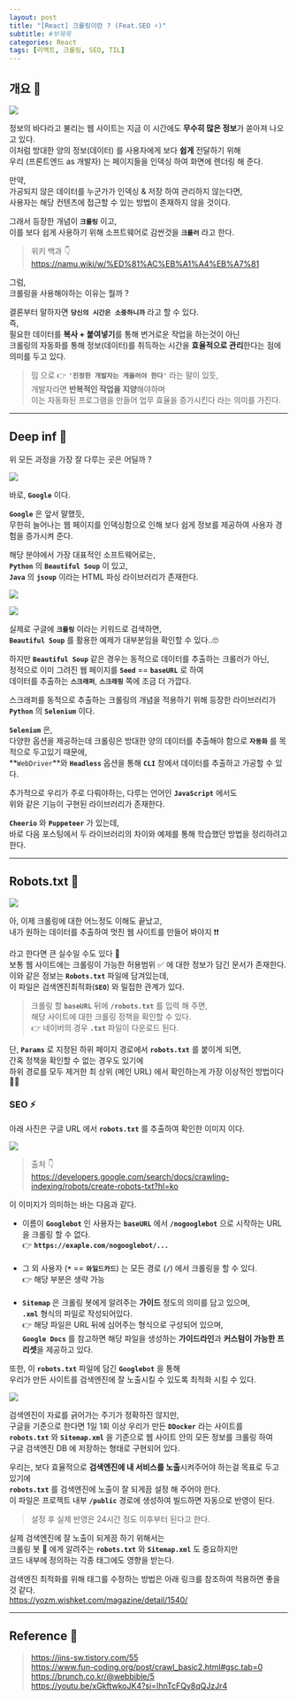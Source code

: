 ```yaml
---
layout: post
title: "[React] 크롤링이란 ? (Feat.SEO ⚡)"
subtitle: #부제목
categories: React
tags: [리액트, 크롤링, SEO, TIL]
---
```


## 개요 🔔

![](https://img1.daumcdn.net/thumb/R1280x0/?scode=mtistory2&fname=https%3A%2F%2Fblog.kakaocdn.net%2Fdn%2FdzfdyK%2FbtsC0aDoLlo%2FGzNZxU3yHMuhGWbDGBAKK0%2Fimg.jpg)

정보의 바다라고 불리는 웹 사이트는 지금 이 시간에도 **무수히 많은 정보**가 쏟아져 나오고 있다.<br>
이처럼 방대한 양의 정보(데이터) 를 사용자에게 보다 **쉽게** 전달하기 위해<br>
우리 (프론트엔드 as 개발자) 는 페이지들을 인덱싱 하여 화면에 렌더링 해 준다.

만약,<br>
가공되지 않은 데이터를 누군가가 인덱싱 & 저장 하여 관리하지 않는다면,<br>
사용자는 해당 컨텐츠에 접근할 수 있는 방법이 존재하지 않을 것이다.

그래서 등장한 개념이 **`크롤링`** 이고,<br>
이를 보다 쉽게 사용하기 위해 소프트웨어로 감싼것을 **`크롤러`** 라고 한다.

> 위키 백과 👇<br><https://namu.wiki/w/%ED%81%AC%EB%A1%A4%EB%A7%81>

그럼,<br>
크롤링을 사용해야하는 이유는 뭘까 ?

결론부터 말하자면 **`당신의 시간은 소중하니까`** 라고 할 수 있다.<br>
즉,<br>
필요한 데이터를 **복사 + 붙여넣기**를 통해 번거로운 작업을 하는것이 아닌<br>
크롤링의 자동화를 통해 정보(데이터)를 취득하는 시간을 **효율적으로 관리**한다는 점에 의미를 두고 있다.

> 밈 으로 👉 **`'진정한 개발자는 게을러야 한다'`** 라는 말이 있듯,<br>개발자라면 **반복적인 작업을 지양**해야하며<br>이는 자동화된 프로그램을 만들어 업무 효율을 증가시킨다 라는 의미를 가진다.

---

## Deep inf 👀

위 모든 과정을 가장 잘 다루는 곳은 어딜까 ?<br>

![](https://img1.daumcdn.net/thumb/R1280x0/?scode=mtistory2&fname=https%3A%2F%2Fblog.kakaocdn.net%2Fdn%2Fbs7Y9m%2FbtsCZ613WfE%2FnADwFosIINxukOK7RJazz1%2Fimg.png)

바로, **`Google`** 이다.

**`Google`** 은 앞서 말했듯,<br>
무한히 늘어나는 웹 페이지를 인덱싱함으로 인해 보다 쉽게 정보를 제공하여 사용자 경험을 증가시켜 준다.

해당 분야에서 가장 대표적인 소프트웨어로는,<br>
**`Python`** 의 **`Beautiful Soup`** 이 있고,<br>
**`Java`** 의 **`jsoup`** 이라는 HTML 파싱 라이브러리가 존재한다.

![](https://img1.daumcdn.net/thumb/R1280x0/?scode=mtistory2&fname=https%3A%2F%2Fblog.kakaocdn.net%2Fdn%2Fd29lh0%2FbtsCU0an8aY%2FGCEC8uIdY6zaz4MegHp071%2Fimg.png)

![](https://img1.daumcdn.net/thumb/R1280x0/?scode=mtistory2&fname=https%3A%2F%2Fblog.kakaocdn.net%2Fdn%2FbwEz7c%2FbtsCRg6expe%2FcNTgPDk6ndIP4ApwmFKMxk%2Fimg.png)

실제로 구글에 **`크롤링`** 이라는 키워드로 검색하면,<br>
**`Beautiful Soup`** 를 활용한 예제가 대부분임을 확인할 수 있다..🙄

하지만 **`Beautiful Soup`** 같은 경우는 동적으로 데이터를 추출하는 크롤러가 아닌,<br>
정적으로 이미 그려진 웹 페이지를 **`Seed`** == **`baseURL`** 로 하여<br>
데이터를 추출하는 **`스크래퍼`**, **`스크래핑`** 쪽에 조금 더 가깝다.

스크래퍼를 동적으로 추출하는 크롤링의 개념을 적용하기 위해 등장한 라이브러리가<br>
**`Python`** 의 **`Selenium`** 이다.

**`Selenium`** 은,<br>
다양한 옵션을 제공하는데 크롤링은 방대한 양의 데이터를 추출해야 함으로 **`자동화`** 를 목적으로 두고있기 때문에,<br>
**`WebDriver`**와 **`Headless`** 옵션을 통해 **`CLI`** 창에서 데이터를 추출하고 가공할 수 있다.

추가적으로 우리가 주로 다뤄야하는, 다루는 언어인 **`JavaScript`** 에서도<br>
위와 같은 기능이 구현된 라이브러리가 존재한다.

**`Cheerio`** 와 **`Puppeteer`** 가 있는데,<br>
바로 다음 포스팅에서 두 라이브러리의 차이와 예제를 통해 학습했던 방법을 정리하려고 한다.

---

## Robots.txt 🤖

![](https://img1.daumcdn.net/thumb/R1280x0/?scode=mtistory2&fname=https%3A%2F%2Fblog.kakaocdn.net%2Fdn%2FcFA952%2FbtsCUzKG0Om%2FC8TSI9iHu0VnfHkFC6T7V0%2Fimg.png)

아, 이제 크롤링에 대한 어느정도 이해도 끝났고,<br>
내가 원하는 데이터를 추출하여 멋진 웹 사이트를 만들어 봐야지 ❗❗

라고 한다면 큰 실수일 수도 있다 🚫<br>
보통 웹 사이트에는 크롤링이 가능한 허용범위 ✅ 에 대한 정보가 담긴 문서가 존재한다.<br>
이와 같은 정보는 **`Robots.txt`** 파일에 담겨있는데,<br>
이 파일은 검색엔진최적화(**`SEO`**) 와 밀접한 관계가 있다.

> 크롤링 할 **`baseURL`** 뒤에 **`/robots.txt`** 를 입력 해 주면,<br>해당 사이트에 대한 크롤링 정책을 확인할 수 있다.<br>👉 네이버의 경우 **`.txt`** 파일이 다운로드 된다.

단, **`Params`** 로 지정된 하위 페이지 경로에서 **`robots.txt`** 를 붙이게 되면,<br>
간혹 정책을 확인할 수 없는 경우도 있기에<br>
하위 경로를 모두 제거한 최 상위 (메인 URL) 에서 확인하는게 가장 이상적인 방법이다 💌💨

### SEO ⚡

아래 사진은 구글 URL 에서 **`robots.txt`** 를 추출하여 확인한 이미지 이다.

![](https://img1.daumcdn.net/thumb/R1280x0/?scode=mtistory2&fname=https%3A%2F%2Fblog.kakaocdn.net%2Fdn%2FljtdP%2FbtsCOEs7r52%2FON0xFuiLdkt3rD0Ns2Yxe0%2Fimg.png)

> 출처 👇<br><https://developers.google.com/search/docs/crawling-indexing/robots/create-robots-txt?hl=ko>

이 이미지가 의미하는 바는 다음과 같다.<br>

- 이름이 **`Googlebot`** 인 사용자는 **`baseURL`** 에서 **`/nogooglebot`** 으로 시작하는 URL 을 크롤링 할 수 없다.<br>
  👉 **`https://exaple.com/nogooglebot/...`**
  <br><br>
- 그 외 사용자 (**`*`** == **`와일드카드`**) 는 모든 경로 (**`/`**) 에서 크롤링을 할 수 있다.<br>
  👉 해당 부분은 생략 가능
  <br><br>
- **`Sitemap`** 은 크롤링 봇에게 알려주는 **가이드** 정도의 의미를 담고 있으며,<br>
  **`.xml`** 형식의 파일로 작성되어있다.<Br>
  👉 해당 파일은 URL 뒤에 심어주는 형식으로 구성되어 있으며,<br>
  **`Google Docs`** 를 참고하면 해당 파일을 생성하는 **가이드라인**과 **커스텀이 가능한 프리셋**을 제공하고 있다.
  <br>

또한, 이 **`robots.txt`** 파일에 담긴 **`Googlebot`** 을 통해<br>
우리가 만든 사이트를 검색엔진에 잘 노출시킬 수 있도록 최적화 시킬 수 있다.

![](https://img1.daumcdn.net/thumb/R1280x0/?scode=mtistory2&fname=https%3A%2F%2Fblog.kakaocdn.net%2Fdn%2Ft92Nv%2FbtsCP21xOVN%2FB7kULrAtTcq7yX2iRobkE0%2Fimg.png)

검색엔진이 자료를 긁어가는 주기가 정확하진 않지만,<br>
구글을 기준으로 한다면 1일 1회 이상 우리가 만든 **`DDocker`** 라는 사이트를<bR>
**`robots.txt`** 와 **`Sitemap.xml`** 을 기준으로 웹 사이트 안의 모든 정보를 크롤링 하여<br>
구글 검색엔진 DB 에 저장하는 형태로 구현되어 있다.

우리는, 보다 효율적으로 **검색엔진에 내 서비스를 노출**시켜주어야 하는걸 목표로 두고 있기에<br>
**`robots.txt`** 를 검색엔진에 노출이 잘 되게끔 설정 해 주어야 한다.<br>
이 파일은 프로젝트 내부 **`/public`** 경로에 생성하여 빌드하면 자동으로 반영이 된다.

> 설정 후 실제 반영은 24시간 정도 이후부터 된다고 한다.

실제 검색엔진에 잘 노출이 되게끔 하기 위해서는<br>
크롤링 봇 🤖 에게 알려주는 **`robots.txt`** 와 **`Sitemap.xml`** 도 중요하지만<br>
코드 내부에 정의하는 각종 태그에도 영향을 받는다.

검색엔진 최적화를 위해 태그를 수정하는 방법은 아래 링크를 참조하여 적용하면 좋을 것 같다.<br>
<https://yozm.wishket.com/magazine/detail/1540/>

---

## Reference 🌊

> <https://jins-sw.tistory.com/55><br><https://www.fun-coding.org/post/crawl_basic2.html#gsc.tab=0><br><https://brunch.co.kr/@webbible/5><br><https://youtu.be/xGkftwkoJK4?si=IhnTcFQy8qQJzJr4>
